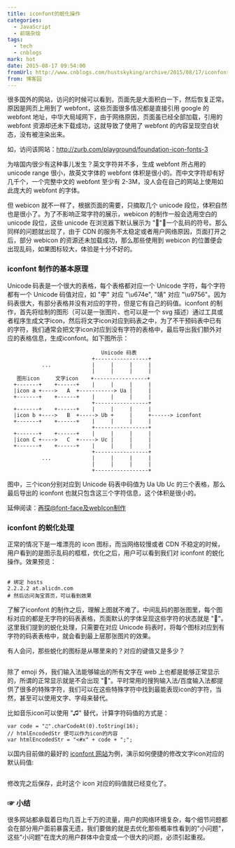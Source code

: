 ```yaml
---
title: iconfont的蜕化操作
categories:
  - JavaScript
  - 前端杂烩
tags:
  - tech
  - cnblogs
mark: hot
date: 2015-08-17 09:54:00
fromUrl: http://www.cnblogs.com/hustskyking/archive/2015/08/17/iconfont-opt.html
from: 博客园
---
```



<p>很多国外的网站，访问的时候可以看到，页面先是大面积白一下，然后恢复正常。原因是网页上用到了 webfont，这些页面很多情况都是直接引用 google 的 webfont 地址，中华大局域网下，由于网络原因，页面虽已经全部加载，引用的 webfont 资源却还未下载成功，这就导致了使用了 webfont 的内容呈现空白状态，没有被渲染出来。</p>
<p>如，访问该网站：<a href="http://zurb.com/playground/foundation-icon-fonts-3">http://zurb.com/playground/foundation-icon-fonts-3</a></p>
<p>为啥国内很少有这种事儿发生？英文字符并不多，生成 webfont 所占用的 unicode range 很小，故英文字体的 webfont 体积是很小的。而中文字符却有好几千个，一个完整中文的 webfont 至少有 2-3M，没人会在自己的网站上使用如此庞大的 webfont 的字体。</p>
<p>但 webicon 就不一样了，根据页面的需要，只摘取几个 unicode 段位，体积自然也是很小了。为了不影响正常字符的展示，webicon 的制作一般会选用空白的 unicode 段位，这些 unicode 在浏览器下默认展示为 <span>""</span>，一个乱码的符号。那么同样的问题就出现了，由于 CDN 的服务不太稳定或者用户网络原因，页面打开之后，部分 webicon 的资源还未加载成功，那么那些使用到 webicon 的位置便会出现乱码，如果图标较大，体验是十分不好的。</p>
<h3 id="iconfont_1"><a class="headeranchor-link" name="user-content-iconfont_1" href="#iconfont_1"></a>iconfont 制作的基本原理</h3>
<p>Unicode&thinsp;码表是一个很大的表格，每个表格都对应一个 Unicode 字符，每个字符都有一个 Unicode 码值对应，如 "李" 对应 "\u674e", "靖" 对应 "\u9756"。因为码表很大，有部分表格并没有对应的字符，但是它有自己的码值。iconfont 的制作，首先将绘制的图形（可以是一张图片、也可以是一个 svg 描述）通过工具或者程序生成文字icon，然后将文字icon对应到码表之中，为了不干预码表中已有的字符，我们通常会把文字icon对应到没有字符的表格中，最后导出我们额外对应的表格信息，生成iconfont。如下图所示：</p>

```
                              Unicode 码表
                           +-----------------+
           ...             |     |     |     |
                           |     |     |     |
   图形icon     文字icon    +-----------------+
  +-------+    +------+    |     |     |     |
  |icon a +---->   A  +-----------> Ua |     |
  +-------+    +------+    |     |     |     |
                           +-----------------+
  +-------+    +------+    |     |     |     |
  |icon b +---->   B  +-----> Ub +     |     +------> iconfont
  +-------+    +------+    |     |     |     |
                           +-----------------+
  +-------+    +------+    |     |     |     |
  |icon C +---->   C  +-----> Uc |     |     |
  +-------+    +------+    |     |     |     |
                           +-----------------+
           ...             |     |     |     |
                           |     |     |     |
                           +-----------------+

```

<p>图中，三个icon分别对应到 Unicode 码表中码值为 Ua Ub Uc 的三个表格，那么最后导出的 iconfont 也就只包含这三个字符信息，这个体积是很小的。</p>
<p>延伸阅读：<a href="http://www.cnblogs.com/hustskyking/p/manufacture-font-face-in-web.html">再探@font-face及webIcon制作</a></p>
<h3 id="iconfont_2"><a class="headeranchor-link" name="user-content-iconfont_2" href="#iconfont_2"></a>iconfont 的蜕化处理</h3>
<p>正常的情况下是一堆漂亮的 icon 图标，而当网络较慢或者 CDN 不稳定的时候，用户看到的是图示乱码的框框，优化之后，用户可以看到我们对 iconfont 的蜕化操作。效果预览：</p>
<p><img src="https://images0.cnblogs.com/blog2015/387325/201508/170948437225461.png" alt=""></p>

```
# 绑定 hosts
2.2.2.2 at.alicdn.com
# 然后访问淘宝首页，可以看到效果

```

<p>了解了iconfont 的制作之后，理解上图就不难了。中间乱码的那张图里，每个图标对应的都是无字符的码表表格，页面默认的字体呈现这些字符的状态就是 ""。这里我们提到的蜕化处理，只需要在对应 Unicode 码表时，将每个图标对应到有字符的码表表格中，就会看到最上层那张图片的效果。</p>
<p>有人会问，那些蜕化的图标是从哪里来的？对应的键值又是多少？</p>
<p><img src="https://images0.cnblogs.com/blog2015/387325/201508/170948513634127.png" alt=""></p>
<p>除了 emoji 外，我们输入法能够输出的所有文字在 web 上也都是能够正常显示的，所谓的正常显示就是不会出现 ""。平时常用的搜狗输入法/百度输入法都提供了很多的特殊字符，我们可以在这些特殊字符中找到最能表现icon的字符，当然，甚至可以使用文字、字母来替代。</p>
<p>比如音乐icon可以使用 "♫" 替代，计算字符码值的方式是：</p>

```
var code = "♫".charCodeAt(0).toString(16);
// htmlEncodedStr 便可以作为icon的内容
var htmlEncodedStr = "<#x" + code + ";";

```

<p>以国内目前做的最好的 <a href="http://iconfont.cn/">iconfont 网站</a>为例，演示如何便捷的修改文字icon对应的默认码值:</p>
<p><img src="https://images0.cnblogs.com/blog2015/387325/201508/170948589255051.gif" alt=""></p>
<p>修改完之后保存，此时这个 icon 对应的码值就已经变化了。</p>


<h3 id="iconfont_2">☞&nbsp;小结</h3>
<p>很多网站都承载着日均几百上千万的流量，用户的网络环境复杂，每个细节问题都会在部分用户面前暴露无遗，我们要做的就是去优化那些概率性看到的"小问题"，这些"小问题"在庞大的用户群体中会变成一个很大的问题，必须引起重视。</p>

